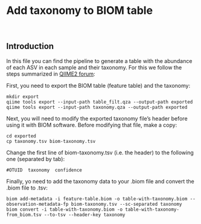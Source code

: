 # Add taxonomy to BIOM table
<br> 

## Introduction

In this file you can find the pipeline to generate a table with the abundance of each ASV in each sample and their taxonomy. For this we follow the steps summarized in [QIIME2 forum](https://forum.qiime2.org/t/exporting-and-modifying-biom-tables-e-g-adding-taxonomy-annotations/3630):


First, you need to export the BIOM table (feature table) and the taxonomy:

```
mkdir export
qiime tools export --input-path table_filt.qza --output-path exported
qiime tools export --input-path taxonomy.qza --output-path exported
```

Next, you will need to modify the exported taxonomy file’s header before using it with BIOM software. Before modifying that file, make a copy:

```
cd exported
cp taxonomy.tsv biom-taxonomy.tsv
```

Change the first line of biom-taxonomy.tsv (i.e. the header) to the following one (separated by tab):

```
#OTUID  taxonomy  confidence
```

Finally, yo need to add the taxonomy data to your .biom file and convert the .biom file to .tsv:

```
biom add-metadata -i feature-table.biom -o table-with-taxonomy.biom --observation-metadata-fp biom-taxonomy.tsv --sc-separated taxonomy
biom convert -i table-with-taxonomy.biom -o table-with-taxonomy-from_biom.tsv --to-tsv --header-key taxonomy 
```
